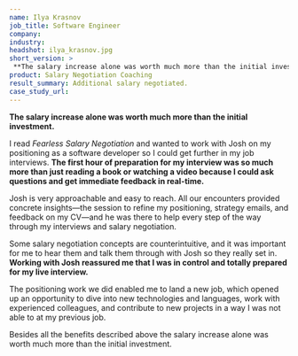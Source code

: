```yaml
---
name: Ilya Krasnov
job_title: Software Engineer
company: 
industry: 
headshot: ilya_krasnov.jpg
short_version: >
 **The salary increase alone was worth much more than the initial investment.**
product: Salary Negotiation Coaching
result_summary: Additional salary negotiated.
case_study_url: 
---
```


**The salary increase alone was worth much more than the initial investment.**

I read _Fearless Salary Negotiation_ and wanted to work with Josh on my positioning as a software developer so I could get further in my job interviews. **The first hour of preparation for my interview was so much more than just reading a book or watching a video because I could ask questions and get immediate feedback in real-time.**

Josh is very approachable and easy to reach. All our encounters provided concrete insights—the session to refine my positioning, strategy emails, and feedback on my CV—and he was there to help every step of the way through my interviews and salary negotiation.

Some salary negotiation concepts are counterintuitive, and it was important for me to hear them and talk them through with Josh so they really set in. **Working with Josh reassured me that I was in control and totally prepared for my live interview.**

The positioning work we did enabled me to land a new job, which opened up an opportunity to dive into new technologies and languages, work with experienced colleagues, and contribute to new projects in a way I was not able to at my previous job.

Besides all the benefits described above the salary increase alone was worth much more than the initial investment.
